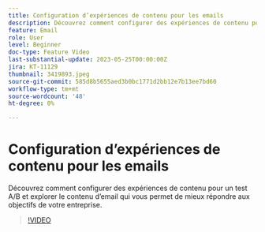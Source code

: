 ```yaml
---
title: Configuration d’expériences de contenu pour les emails
description: Découvrez comment configurer des expériences de contenu pour un test A/B et explorer le contenu d’email qui vous permet de mieux répondre aux objectifs de votre entreprise.
feature: Email
role: User
level: Beginner
doc-type: Feature Video
last-substantial-update: 2023-05-25T00:00:00Z
jira: KT-11129
thumbnail: 3419893.jpeg
source-git-commit: 585d8b5655aed3b0bc1771d2bb12e7b13ee7bd60
workflow-type: tm+mt
source-wordcount: '48'
ht-degree: 0%

---
```



# Configuration d’expériences de contenu pour les emails

Découvrez comment configurer des expériences de contenu pour un test A/B et explorer le contenu d’email qui vous permet de mieux répondre aux objectifs de votre entreprise.

>[!VIDEO](https://video.tv.adobe.com/v/3419893/?learn=on)
